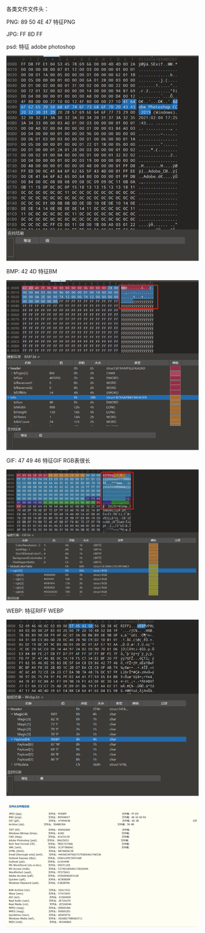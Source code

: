 各类文件文件头：

PNG: 89 50 4E 47 特征PNG

JPG: FF 8D FF

psd: 特征 adobe photoshop

![PSD](./image_misc/PSD.png)

BMP: 42 4D 特征BM

![BMP](./image_misc/BMP.png)

GIF: 47 49 46 特征GIF RGB表很长

![GIF](./image_misc/GIF.png)

WEBP: 特征RIFF WEBP

![WEBP](./image_misc/WEBP.png)

![filehead](./image_misc/filehead.png)